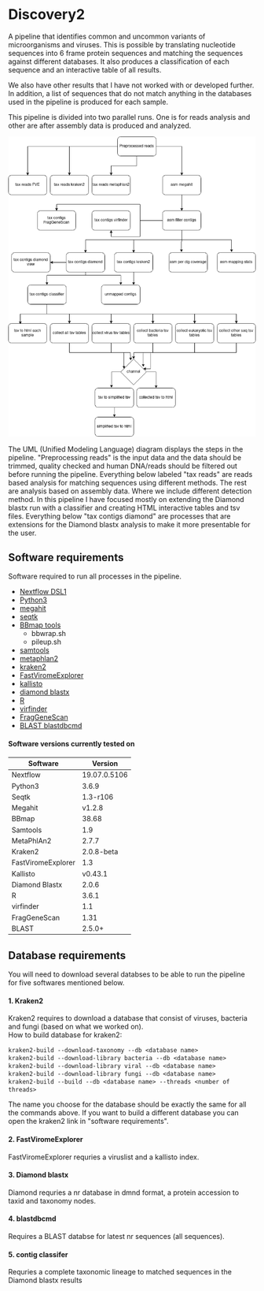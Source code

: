 # Discovery2
A pipeline that identifies common and uncommon variants of microorganisms and viruses. 
This is possible by translating nucleotide sequences into 6 frame protein sequences and matching the sequences against different databases. 
It also produces a classification of each sequence and an interactive table of all results. 

We also have other results that I have not worked with or developed further. 
In addition, a list of sequences that do not match anything in the databases used in the pipeline is produced for each sample.

This pipeline is divided into two parallel runs. One is for reads analysis and other are after assembly data is produced and analyzed.

![alt text](/UML_diagram/discovery2.png)


The UML (Unified Modeling Language) diagram displays the steps in the pipeline. "Preprocessing reads" is the input data and the data should be trimmed, quality checked and human DNA/reads should be filtered out before running the pipeline. Everything below labeled "tax reads" are reads based analysis for matching sequences using different methods. The rest are analysis based on assembly data. Where we include different detection method. In this pipeline I have focused mostly on extending the Diamond blastx run with a classifier and creating HTML interactive tables and tsv files. Everything below "tax contigs diamond" are processes that are extensions for the Diamond blastx analysis to make it more presentable for the user.

## Software requirements 
 Software required to run all processes in the pipeline.
 - [Nextflow DSL1](https://www.nextflow.io/)
 - [Python3](https://www.python.org/downloads/)
 - [megahit](https://github.com/voutcn/megahit)
 - [seqtk](https://github.com/lh3/seqtk)
 - [BBmap tools](https://jgi.doe.gov/data-and-tools/bbtools/bb-tools-user-guide/installation-guide/)
    - bbwrap.sh
    - pileup.sh
 - [samtools](http://www.htslib.org/)
 - [metaphlan2](http://huttenhower.sph.harvard.edu/metaphlan2)
 - [kraken2](https://ccb.jhu.edu/software/kraken2/)
 - [FastViromeExplorer](https://fastviromeexplorer.readthedocs.io/en/latest/)
 - [kallisto](https://github.com/pachterlab/kallisto)
 - [diamond blastx](https://github.com/bbuchfink/diamond)
 - [R](https://www.r-project.org/)
 - [virfinder](https://github.com/jessieren/VirFinder)
 - [FragGeneScan](https://omics.informatics.indiana.edu/FragGeneScan/)
 - [BLAST blastdbcmd](https://blast.ncbi.nlm.nih.gov/Blast.cgi?CMD=Web&PAGE_TYPE=BlastDocs&DOC_TYPE=Download)

#### Software versions currently tested on
| Software   | Version |
| --------   | ------- |
| Nextflow   | 19.07.0.5106 |
| Python3    | 3.6.9   |
| Seqtk      | 1.3-r106|
| Megahit    | v1.2.8  |
| BBmap      | 38.68   |
| Samtools   | 1.9     |
| MetaPhlAn2 | 2.7.7   |
| Kraken2    | 2.0.8-beta |
| FastViromeExplorer | 1.3 |
| Kallisto    | v0.43.1 |
| Diamond Blastx | 2.0.6 |
| R           | 3.6.1   |
| virfinder   | 1.1     |
| FragGeneScan| 1.31    |
| BLAST       | 2.5.0+  |

## Database requirements 

You will need to download several databses to be able to run the pipeline for five softwares mentioned below.

#### 1. Kraken2 
Kraken2 requires to download a database that consist of viruses, bacteria and fungi (based on what we worked on).  
How to build database for kraken2:
```
kraken2-build --download-taxonomy --db <database name>
kraken2-build --download-library bacteria --db <database name>
kraken2-build --download-library viral --db <database name>
kraken2-build --download-library fungi --db <database name>
kraken2-build --build --db <database name> --threads <number of threads>
```
The name you choose for the database should be exactly the same for all the commands above. If you want to build a different database you can open the kraken2 link in "software requirements".

#### 2. FastViromeExplorer
FastViromeExplorer requries a viruslist and a kallisto index.

#### 3. Diamond blastx
Diamond requries a nr database in dmnd format, a protein accession to taxid and taxonomy nodes. 

#### 4. blastdbcmd
Requires a BLAST databse for latest nr sequences (all sequences).

#### 5. contig classifer
Requries a complete taxonomic lineage to matched sequences in the Diamond blastx results










